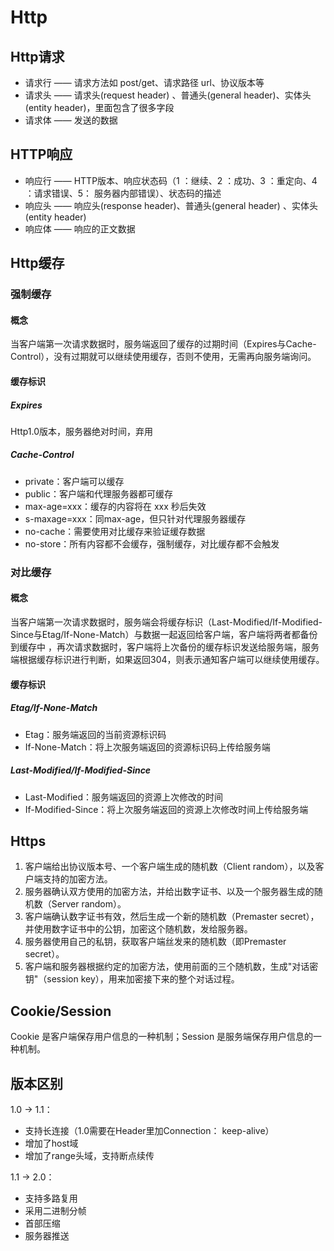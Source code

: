 # Http

## Http请求

* 请求行 —— 请求方法如 post/get、请求路径 url、协议版本等
* 请求头 —— 请求头(request header) 、普通头(general header)、实体头(entity header)，里面包含了很多字段
* 请求体 —— 发送的数据

## HTTP响应

* 响应行 —— HTTP版本、响应状态码（1 ：继续、2 ：成功、3 ：重定向、4 ：请求错误、5： 服务器内部错误）、状态码的描述
* 响应头 —— 响应头(response header)、普通头(general header) 、实体头(entity header)
* 响应体 —— 响应的正文数据

## Http缓存

### 强制缓存

#### 概念

当客户端第一次请求数据时，服务端返回了缓存的过期时间（Expires与Cache-Control），没有过期就可以继续使用缓存，否则不使用，无需再向服务端询问。

#### 缓存标识

##### Expires

Http1.0版本，服务器绝对时间，弃用

##### Cache-Control

* private：客户端可以缓存
* public：客户端和代理服务器都可缓存
* max-age=xxx：缓存的内容将在 xxx 秒后失效
* s-maxage=xxx：同max-age，但只针对代理服务器缓存
* no-cache：需要使用对比缓存来验证缓存数据
* no-store：所有内容都不会缓存，强制缓存，对比缓存都不会触发

### 对比缓存

#### 概念

当客户端第一次请求数据时，服务端会将缓存标识（Last-Modified/If-Modified-Since与Etag/If-None-Match）与数据一起返回给客户端，客户端将两者都备份到缓存中 ，再次请求数据时，客户端将上次备份的缓存标识发送给服务端，服务端根据缓存标识进行判断，如果返回304，则表示通知客户端可以继续使用缓存。

#### 缓存标识

##### Etag/If-None-Match

* Etag：服务端返回的当前资源标识码
* If-None-Match：将上次服务端返回的资源标识码上传给服务端

##### Last-Modified/If-Modified-Since

* Last-Modified：服务端返回的资源上次修改的时间
* If-Modified-Since：将上次服务端返回的资源上次修改时间上传给服务端

## Https

1. 客户端给出协议版本号、一个客户端生成的随机数（Client random），以及客户端支持的加密方法。
2. 服务器确认双方使用的加密方法，并给出数字证书、以及一个服务器生成的随机数（Server random）。
3. 客户端确认数字证书有效，然后生成一个新的随机数（Premaster secret），并使用数字证书中的公钥，加密这个随机数，发给服务器。
4. 服务器使用自己的私钥，获取客户端丝发来的随机数（即Premaster secret）。
5. 客户端和服务器根据约定的加密方法，使用前面的三个随机数，生成"对话密钥"（session key），用来加密接下来的整个对话过程。

## Cookie/Session

Cookie 是客户端保存用户信息的一种机制；Session 是服务端保存用户信息的一种机制。

## 版本区别

1.0 -> 1.1：

* 支持长连接（1.0需要在Header里加Connection： keep-alive）
* 增加了host域
* 增加了range头域，支持断点续传

1.1 -> 2.0：

* 支持多路复用
* 采用二进制分帧
* 首部压缩
* 服务器推送
